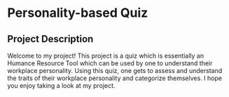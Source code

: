 # Personality-based Quiz

## Project Description

Welcome to my project! This project is a quiz which is essentially an Humance Resource Tool which can be used by one to understand their workplace personality. Using this quiz, one gets to assess and understand the traits of their workplace personality and categorize themselves. I hope you enjoy taking a look at my project. 


